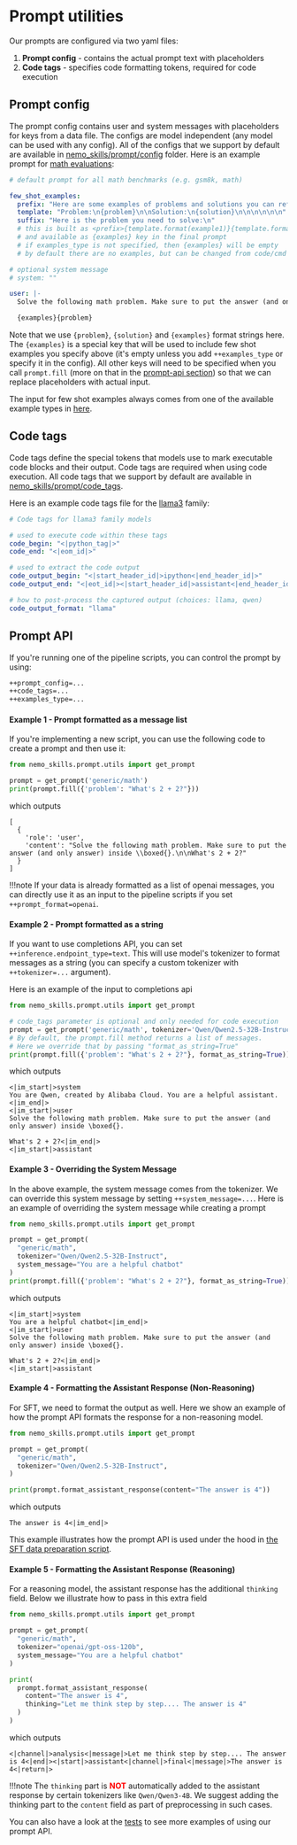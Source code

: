 # Prompt utilities

Our prompts are configured via two yaml files:

1. **Prompt config** - contains the actual prompt text with placeholders
2. **Code tags** - specifies code formatting tokens, required for code execution


## Prompt config

The prompt config contains user and system messages with placeholders for keys from a data file.
The configs are model independent (any model can be used with any config).
All of the configs that we support by default are available in
[nemo_skills/prompt/config](https://github.com/NVIDIA-NeMo/Skills/tree/main/nemo_skills/prompt/config)
folder. Here is an example prompt for
[math evaluations](https://github.com/NVIDIA-NeMo/Skills/tree/main/nemo_skills/prompt/config/generic/math.yaml):

```yaml
# default prompt for all math benchmarks (e.g. gsm8k, math)

few_shot_examples:
  prefix: "Here are some examples of problems and solutions you can refer to.\n\n"
  template: "Problem:\n{problem}\n\nSolution:\n{solution}\n\n\n\n\n\n"
  suffix: "Here is the problem you need to solve:\n"
  # this is built as <prefix>{template.format(example1)}{template.format(example2)}...{template.format(exampleN)}<suffix>
  # and available as {examples} key in the final prompt
  # if examples_type is not specified, then {examples} will be empty
  # by default there are no examples, but can be changed from code/cmd

# optional system message
# system: ""

user: |-
  Solve the following math problem. Make sure to put the answer (and only answer) inside \boxed{{}}.

  {examples}{problem}
```

Note that we use `{problem}`, `{solution}` and `{examples}` format strings here. The `{examples}` is a special
key that will be used to include few shot examples you specify above (it's empty unless you add `++examples_type` or
specify it in the config).
All other keys will need to be specified when you call `prompt.fill`
(more on that in the [prompt-api section](#prompt-api)) so that we can replace placeholders with actual input.

The input for few shot examples always comes from one of the available example types in
[here](https://github.com/NVIDIA-NeMo/Skills/tree/main/nemo_skills/prompt/few_shot_examples/__init__.py).


## Code tags

Code tags define the special tokens that models use to mark executable code blocks and their output. Code tags are required when using code execution.
All code tags that we support by default are available in
[nemo_skills/prompt/code_tags](https://github.com/NVIDIA-NeMo/Skills/tree/main/nemo_skills/prompt/code_tags).

Here is an example code tags file for the [llama3](https://github.com/NVIDIA-NeMo/Skills/tree/main/nemo_skills/prompt/code_tags/llama3.yaml) family:

```yaml
# Code tags for llama3 family models

# used to execute code within these tags
code_begin: "<|python_tag|>"
code_end: "<|eom_id|>"

# used to extract the code output
code_output_begin: "<|start_header_id|>ipython<|end_header_id|>"
code_output_end: "<|eot_id|><|start_header_id|>assistant<|end_header_id|>"

# how to post-process the captured output (choices: llama, qwen)
code_output_format: "llama"
```

## Prompt API

If you're running one of the pipeline scripts, you can control the prompt by using:

```bash
++prompt_config=...
++code_tags=...
++examples_type=...
```

#### Example 1 - Prompt formatted as a message list

If you're implementing a new script, you can use the following code to create a prompt and then use it:

```python
from nemo_skills.prompt.utils import get_prompt

prompt = get_prompt('generic/math')
print(prompt.fill({'problem': "What's 2 + 2?"}))
```

which outputs

```python-console
[
  {
    'role': 'user',
    'content': "Solve the following math problem. Make sure to put the answer (and only answer) inside \\boxed{}.\n\nWhat's 2 + 2?"
  }
]
```

!!!note
    If your data is already formatted as a list of openai messages, you can directly use it as an input to the pipeline scripts
    if you set `++prompt_format=openai`.


#### Example 2 - Prompt formatted as a string

If you want to use completions API, you can set `++inference.endpoint_type=text`. This will use model's tokenizer to format
messages as a string (you can specify a custom tokenizer with `++tokenizer=...` argument).

Here is an example of the input to completions api

```python
from nemo_skills.prompt.utils import get_prompt

# code_tags parameter is optional and only needed for code execution
prompt = get_prompt('generic/math', tokenizer='Qwen/Qwen2.5-32B-Instruct')
# By default, the prompt.fill method returns a list of messages.
# Here we override that by passing "format_as_string=True"
print(prompt.fill({'problem': "What's 2 + 2?"}, format_as_string=True))
```

which outputs

```python-console
<|im_start|>system
You are Qwen, created by Alibaba Cloud. You are a helpful assistant.<|im_end|>
<|im_start|>user
Solve the following math problem. Make sure to put the answer (and only answer) inside \boxed{}.

What's 2 + 2?<|im_end|>
<|im_start|>assistant
```



#### Example 3 - Overriding the System Message

In the above example, the system message comes from the tokenizer. We can override this system message by setting `++system_message=...`. Here is an example of overriding the system message while creating a prompt

```python
from nemo_skills.prompt.utils import get_prompt

prompt = get_prompt(
  "generic/math",
  tokenizer="Qwen/Qwen2.5-32B-Instruct",
  system_message="You are a helpful chatbot"
)
print(prompt.fill({'problem': "What's 2 + 2?"}, format_as_string=True))
```

which outputs

```python-console
<|im_start|>system
You are a helpful chatbot<|im_end|>
<|im_start|>user
Solve the following math problem. Make sure to put the answer (and only answer) inside \boxed{}.

What's 2 + 2?<|im_end|>
<|im_start|>assistant
```

#### Example 4 - Formatting the Assistant Response (Non-Reasoning)

For SFT, we need to format the output as well. Here we show an example of how the prompt API formats the response for a non-reasoning model.

```python
from nemo_skills.prompt.utils import get_prompt

prompt = get_prompt(
  "generic/math",
  tokenizer="Qwen/Qwen2.5-32B-Instruct",
)

print(prompt.format_assistant_response(content="The answer is 4"))
```

which outputs

```python-console
The answer is 4<|im_end|>
```

This example illustrates how the prompt API is used under the hood in [the SFT data preparation script](https://github.com/NVIDIA-NeMo/Skills/blob/main/nemo_skills/training/prepare_data.py).


#### Example 5 - Formatting the Assistant Response (Reasoning)

For a reasoning model, the assistant response has the additional `thinking` field.
Below we illustrate how to pass in this extra field

```python
from nemo_skills.prompt.utils import get_prompt

prompt = get_prompt(
  "generic/math",
  tokenizer="openai/gpt-oss-120b",
  system_message="You are a helpful chatbot"
)

print(
  prompt.format_assistant_response(
    content="The answer is 4",
    thinking="Let me think step by step.... The answer is 4"
  )
)
```

which outputs

```python-console
<|channel|>analysis<|message|>Let me think step by step.... The answer is 4<|end|><|start|>assistant<|channel|>final<|message|>The answer is 4<|return|>
```

!!!note
    The `thinking` part is <span style="color: red;">**NOT**</span> automatically added to the assistant response by certain tokenizers like `Qwen/Qwen3-4B`.
    We suggest adding the thinking part to the `content` field as part of preprocessing in such cases.


You can also have a look at the [tests](https://github.com/NVIDIA-NeMo/Skills/tree/main/tests/test_prompts.py) to see more examples of using our prompt API.
